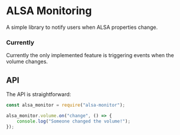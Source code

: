 # ALSA Monitoring

A simple library to notify users when ALSA properties change.

### Currently

Currently the only implemented feature is triggering events when the volume
changes.

## API

The API is straightforward:

```javascript
const alsa_monitor = require("alsa-monitor");

alsa_monitor.volume.on("change", () => {
    console.log("Someone changed the volume!");
});
```
